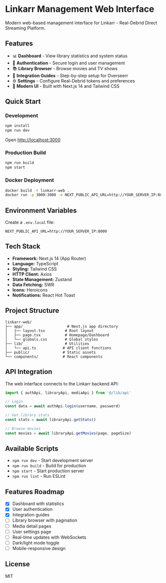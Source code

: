 # Linkarr Management Web Interface

Modern web-based management interface for Linkarr - Real-Debrid Direct Streaming Platform.

## Features

- 📊 **Dashboard** - View library statistics and system status
- 🔐 **Authentication** - Secure login and user management
- 📚 **Library Browser** - Browse movies and TV shows
- 🔗 **Integration Guides** - Step-by-step setup for Overseerr
- ⚙️ **Settings** - Configure Real-Debrid tokens and preferences
- 🎨 **Modern UI** - Built with Next.js 14 and Tailwind CSS

## Quick Start

### Development

```bash
npm install
npm run dev
```

Open [http://localhost:3000](http://localhost:3000)

### Production Build

```bash
npm run build
npm start
```

### Docker Deployment

```bash
docker build -t linkarr-web .
docker run -p 3000:3000 -e NEXT_PUBLIC_API_URL=http://YOUR_SERVER_IP:8000 linkarr-web
```

## Environment Variables

Create a `.env.local` file:

```env
NEXT_PUBLIC_API_URL=http://YOUR_SERVER_IP:8000
```

## Tech Stack

- **Framework:** Next.js 14 (App Router)
- **Language:** TypeScript
- **Styling:** Tailwind CSS
- **HTTP Client:** Axios
- **State Management:** Zustand
- **Data Fetching:** SWR
- **Icons:** Heroicons
- **Notifications:** React Hot Toast

## Project Structure

```
linkarr-web/
├── app/                    # Next.js app directory
│   ├── layout.tsx         # Root layout
│   ├── page.tsx           # Homepage/Dashboard
│   └── globals.css        # Global styles
├── lib/                   # Utilities
│   └── api.ts            # API client functions
├── public/               # Static assets
└── components/           # React components
```

## API Integration

The web interface connects to the Linkarr backend API:

```typescript
import { authApi, libraryApi, mediaApi } from '@/lib/api'

// Login
const data = await authApi.login(username, password)

// Get library stats
const stats = await libraryApi.getStats()

// Browse movies
const movies = await libraryApi.getMovies(page, pageSize)
```

## Available Scripts

- `npm run dev` - Start development server
- `npm run build` - Build for production
- `npm start` - Start production server
- `npm run lint` - Run ESLint

## Features Roadmap

- [x] Dashboard with statistics
- [x] User authentication
- [x] Integration guides
- [ ] Library browser with pagination
- [ ] Media detail pages
- [ ] User settings page
- [ ] Real-time updates with WebSockets
- [ ] Dark/light mode toggle
- [ ] Mobile-responsive design

## License

MIT

